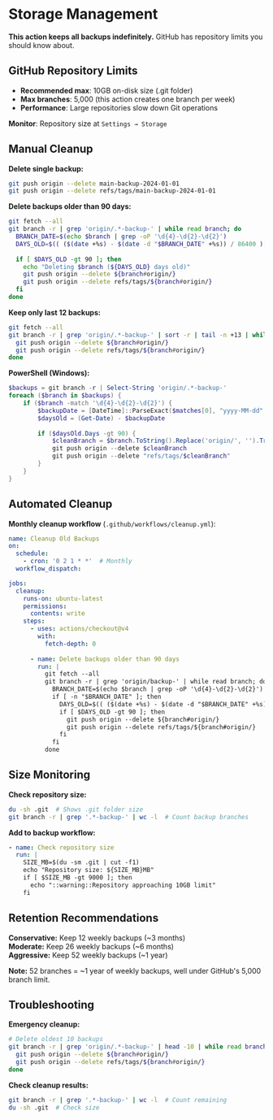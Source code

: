 # Storage Management

**This action keeps all backups indefinitely.** GitHub has repository limits you should know about.

## GitHub Repository Limits
- **Recommended max**: 10GB on-disk size (.git folder)
- **Max branches**: 5,000 (this action creates one branch per week)
- **Performance**: Large repositories slow down Git operations

**Monitor**: Repository size at `Settings → Storage`

## Manual Cleanup

**Delete single backup:**
```bash
git push origin --delete main-backup-2024-01-01
git push origin --delete refs/tags/main-backup-2024-01-01
```

**Delete backups older than 90 days:**
```bash
git fetch --all
git branch -r | grep 'origin/.*-backup-' | while read branch; do
  BRANCH_DATE=$(echo $branch | grep -oP '\d{4}-\d{2}-\d{2}')
  DAYS_OLD=$(( ($(date +%s) - $(date -d "$BRANCH_DATE" +%s)) / 86400 ))
  
  if [ $DAYS_OLD -gt 90 ]; then
    echo "Deleting $branch (${DAYS_OLD} days old)"
    git push origin --delete ${branch#origin/}
    git push origin --delete refs/tags/${branch#origin/}
  fi
done
```

**Keep only last 12 backups:**
```bash
git fetch --all
git branch -r | grep 'origin/.*-backup-' | sort -r | tail -n +13 | while read branch; do
  git push origin --delete ${branch#origin/}
  git push origin --delete refs/tags/${branch#origin/}
done
```

**PowerShell (Windows):**
```powershell
$backups = git branch -r | Select-String 'origin/.*-backup-'
foreach ($branch in $backups) {
    if ($branch -match '\d{4}-\d{2}-\d{2}') {
        $backupDate = [DateTime]::ParseExact($matches[0], "yyyy-MM-dd", $null)
        $daysOld = (Get-Date) - $backupDate
        
        if ($daysOld.Days -gt 90) {
            $cleanBranch = $branch.ToString().Replace('origin/', '').Trim()
            git push origin --delete $cleanBranch
            git push origin --delete "refs/tags/$cleanBranch"
        }
    }
}
```

## Automated Cleanup

**Monthly cleanup workflow** (`.github/workflows/cleanup.yml`):
```yaml
name: Cleanup Old Backups
on:
  schedule:
    - cron: '0 2 1 * *'  # Monthly
  workflow_dispatch:

jobs:
  cleanup:
    runs-on: ubuntu-latest
    permissions:
      contents: write
    steps:
      - uses: actions/checkout@v4
        with:
          fetch-depth: 0
          
      - name: Delete backups older than 90 days
        run: |
          git fetch --all
          git branch -r | grep 'origin/backup-' | while read branch; do
            BRANCH_DATE=$(echo $branch | grep -oP '\d{4}-\d{2}-\d{2}')
            if [ -n "$BRANCH_DATE" ]; then
              DAYS_OLD=$(( ($(date +%s) - $(date -d "$BRANCH_DATE" +%s)) / 86400 ))
              if [ $DAYS_OLD -gt 90 ]; then
                git push origin --delete ${branch#origin/}
                git push origin --delete refs/tags/${branch#origin/}
              fi
            fi
          done
```

## Size Monitoring

**Check repository size:**
```bash
du -sh .git  # Shows .git folder size
git branch -r | grep '.*-backup-' | wc -l  # Count backup branches
```

**Add to backup workflow:**
```yaml
- name: Check repository size
  run: |
    SIZE_MB=$(du -sm .git | cut -f1)
    echo "Repository size: ${SIZE_MB}MB"
    if [ $SIZE_MB -gt 9000 ]; then
      echo "::warning::Repository approaching 10GB limit"
    fi
```

## Retention Recommendations

**Conservative:** Keep 12 weekly backups (~3 months)  
**Moderate:** Keep 26 weekly backups (~6 months)  
**Aggressive:** Keep 52 weekly backups (~1 year)

**Note:** 52 branches = ~1 year of weekly backups, well under GitHub's 5,000 branch limit.

## Troubleshooting

**Emergency cleanup:**
```bash
# Delete oldest 10 backups
git branch -r | grep 'origin/.*-backup-' | head -10 | while read branch; do
  git push origin --delete ${branch#origin/}
  git push origin --delete refs/tags/${branch#origin/}
done
```

**Check cleanup results:**
```bash
git branch -r | grep '.*-backup-' | wc -l  # Count remaining
du -sh .git  # Check size
```
